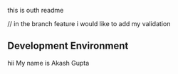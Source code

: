 this is outh readme

// in the branch feature i would like to add my validation

## Development Environment

hii My name is Akash Gupta
